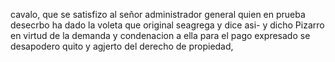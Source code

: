 cavalo, que se satisfizo al señor administrador general quien en prueba desecrbo ha dado la voleta que original seagrega y dice asi- y dicho Pizarro en virtud de la demanda y condenacion a ella para el pago expresado se desapodero quito y agjerto del derecho de propiedad,